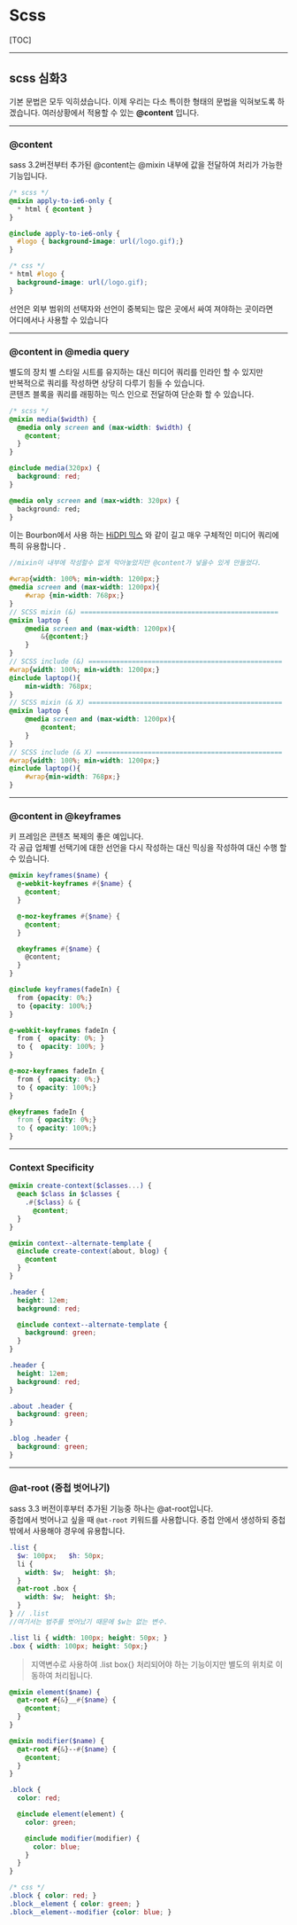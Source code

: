 # Scss

[TOC]

---

## scss 심화3 

기본 문법은 모두 익히셨습니다. 이제 우리는 다소 특이한 형태의 문법을 익혀보도록 하겠습니다.
여러상황에서  적용할 수 있는 **@content** 입니다.

---

### @content

sass 3.2버전부터 추가된 @content는 @mixin 내부에 값을 전달하여 처리가 가능한 기능입니다.

```scss
/* scss */
@mixin apply-to-ie6-only {
  * html { @content }
}

@include apply-to-ie6-only {
  #logo { background-image: url(/logo.gif);}
}
```

```css
/* css */
* html #logo {
  background-image: url(/logo.gif);
}
```

선언은 외부 범위의 선택자와 선언이 중복되는 많은 곳에서 싸여 져야하는 곳이라면 <br />
어디에서나 사용할 수 있습니다



---

### @content in @media query

별도의 장치 별 스타일 시트를 유지하는 대신 미디어 쿼리를 인라인 할 수 있지만 <br />반복적으로 쿼리를 작성하면 상당히 다루기 힘들 수 있습니다. <br />콘텐츠 블록을 쿼리를 래핑하는 믹스 인으로 전달하여 단순화 할 수 있습니다.

```scss
/* scss */
@mixin media($width) {
  @media only screen and (max-width: $width) {
    @content;
  }
}

@include media(320px) {
  background: red;
}
```

```css
@media only screen and (max-width: 320px) {
  background: red;
}
```

이는 Bourbon에서 사용 하는 [HiDPI 믹스](http://bourbon.io/docs/#hidpi-media-query) 와 같이 길고 매우 구체적인 미디어 쿼리에 특히 유용합니다 .

```scss
//mixin이 내부에 작성할수 없게 막아놓았지만 @content가 넣을수 있게 만들었다.

#wrap{width: 100%; min-width: 1200px;}
@media screen and (max-width: 1200px){
    #wrap {min-width: 768px;}
}
// SCSS mixin (&) ==================================================
@mixin laptop {
    @media screen and (max-width: 1200px){
        &{@content;}
    }
}
// SCSS include (&) =================================================
#wrap{width: 100%; min-width: 1200px;}
@include laptop(){
    min-width: 768px;
}
// SCSS mixin (& X) =================================================
@mixin laptop {
    @media screen and (max-width: 1200px){
        @content;
    }
}
// SCSS include (& X) ===============================================
#wrap{width: 100%; min-width: 1200px;}
@include laptop(){ 
    #wrap{min-width: 768px;}
}
```



---

### @content in @keyframes

키 프레임은 콘텐츠 복제의 좋은 예입니다. <br />각 공급 업체별 선택기에 대한 선언을 다시 작성하는 대신 믹싱을 작성하여 대신 수행 할 수 있습니다.

```scss
@mixin keyframes($name) {
  @-webkit-keyframes #{$name} {
    @content;
  }

  @-moz-keyframes #{$name} {
    @content;
  }

  @keyframes #{$name} {
    @content;
  }
}

@include keyframes(fadeIn) {
  from {opacity: 0%;}
  to {opacity: 100%;}
}
```

```css
@-webkit-keyframes fadeIn {
  from {  opacity: 0%; }
  to {  opacity: 100%; }
}

@-moz-keyframes fadeIn {
  from {  opacity: 0%;}
  to { opacity: 100%;}
}

@keyframes fadeIn {
  from { opacity: 0%;}
  to { opacity: 100%;}
}
```

---

### Context Specificity

```scss
@mixin create-context($classes...) {
  @each $class in $classes {
    .#{$class} & {
      @content;
  }
}

@mixin context--alternate-template {
  @include create-context(about, blog) {
    @content
  }
}

.header {
  height: 12em;
  background: red;

  @include context--alternate-template {
    background: green;
  }
}
```

```css
.header {
  height: 12em;
  background: red;
}

.about .header {
  background: green;
}

.blog .header {
  background: green;
}
```



---

### @at-root (중첩 벗어나기)

sass 3.3 버전이후부터 추가된 기능중 하나는 @at-root입니다.  <br />중첩에서 벗어나고 싶을 때 `@at-root` 키워드를 사용합니다.
중첩 안에서 생성하되 중첩 밖에서 사용해야 경우에 유용합니다. 

``` scss
.list {
  $w: 100px;   $h: 50px;
  li {
    width: $w;  height: $h;
  }
  @at-root .box {
    width: $w;  height: $h;
  }
} // .list
//여기서는 범주를 벗어났기 때문에 $w는 없는 변수.
```

``` css
.list li { width: 100px; height: 50px; }
.box { width: 100px; height: 50px;}
```

> 지역변수로 사용하여 .list box{} 처리되어야 하는 기능이지만 별도의 위치로 이동하여 처리됩니다.



```scss
@mixin element($name) {
  @at-root #{&}__#{$name} {
    @content;
  }
}

@mixin modifier($name) {
  @at-root #{&}--#{$name} {
    @content;
  }
}

.block {
  color: red;

  @include element(element) {
    color: green;

    @include modifier(modifier) {
      color: blue;
    }
  }
}
```

```css
/* css */
.block { color: red; }
.block__element { color: green; }
.block__element--modifier {color: blue; }
```



















